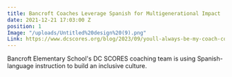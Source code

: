 ```yaml
---
title: Bancroft Coaches Leverage Spanish for Multigenerational Impact
date: 2021-12-21 17:03:00 Z
position: 1
Image: "/uploads/Untitled%20design%20(9).png"
Link: https://www.dcscores.org/blog/2023/09/youll-always-be-my-coach-coaches-leverage-spanish-for-multigenerational-impact-at-bancroft-elementary
---
```


Bancroft Elementary School's DC SCORES coaching team is using Spanish-language instruction to build an inclusive culture.
